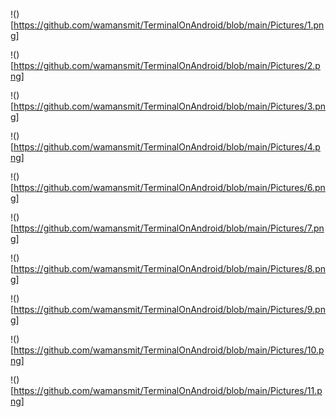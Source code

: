 !()[https://github.com/wamansmit/TerminalOnAndroid/blob/main/Pictures/1.png]

!()[https://github.com/wamansmit/TerminalOnAndroid/blob/main/Pictures/2.png]

!()
[https://github.com/wamansmit/TerminalOnAndroid/blob/main/Pictures/3.png]

!()[https://github.com/wamansmit/TerminalOnAndroid/blob/main/Pictures/4.png]

!()[https://github.com/wamansmit/TerminalOnAndroid/blob/main/Pictures/6.png]

!()[https://github.com/wamansmit/TerminalOnAndroid/blob/main/Pictures/7.png]

!()[https://github.com/wamansmit/TerminalOnAndroid/blob/main/Pictures/8.png]

!()[https://github.com/wamansmit/TerminalOnAndroid/blob/main/Pictures/9.png]

!()[https://github.com/wamansmit/TerminalOnAndroid/blob/main/Pictures/10.png]

!()[https://github.com/wamansmit/TerminalOnAndroid/blob/main/Pictures/11.png]
